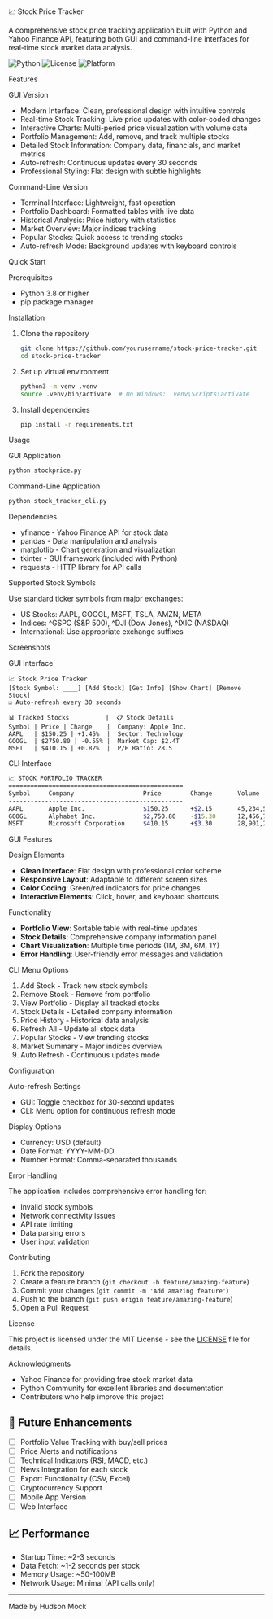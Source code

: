 📈 Stock Price Tracker

A comprehensive stock price tracking application built with Python and Yahoo Finance API, featuring both GUI and command-line interfaces for real-time stock market data analysis.

![Python](https://img.shields.io/badge/python-v3.8+-blue.svg)
![License](https://img.shields.io/badge/license-MIT-green.svg)
![Platform](https://img.shields.io/badge/platform-macOS%20|%20Windows%20|%20Linux-lightgrey.svg)

Features

GUI Version
- Modern Interface: Clean, professional design with intuitive controls
- Real-time Stock Tracking: Live price updates with color-coded changes
- Interactive Charts: Multi-period price visualization with volume data
- Portfolio Management: Add, remove, and track multiple stocks
- Detailed Stock Information: Company data, financials, and market metrics
- Auto-refresh: Continuous updates every 30 seconds
- Professional Styling: Flat design with subtle highlights

Command-Line Version
- Terminal Interface: Lightweight, fast operation
- Portfolio Dashboard: Formatted tables with live data
- Historical Analysis: Price history with statistics
- Market Overview: Major indices tracking
- Popular Stocks: Quick access to trending stocks
- Auto-refresh Mode: Background updates with keyboard controls

Quick Start

Prerequisites
- Python 3.8 or higher
- pip package manager

Installation

1. Clone the repository
   ```bash
   git clone https://github.com/yourusername/stock-price-tracker.git
   cd stock-price-tracker
   ```

2. Set up virtual environment
   ```bash
   python3 -m venv .venv
   source .venv/bin/activate  # On Windows: .venv\Scripts\activate
   ```

3. Install dependencies
   ```bash
   pip install -r requirements.txt
   ```

Usage

GUI Application
```bash
python stockprice.py
```

Command-Line Application
```bash
python stock_tracker_cli.py
```

Dependencies

- yfinance - Yahoo Finance API for stock data
- pandas - Data manipulation and analysis
- matplotlib - Chart generation and visualization
- tkinter - GUI framework (included with Python)
- requests - HTTP library for API calls

Supported Stock Symbols

Use standard ticker symbols from major exchanges:
- US Stocks: AAPL, GOOGL, MSFT, TSLA, AMZN, META
- Indices: ^GSPC (S&P 500), ^DJI (Dow Jones), ^IXIC (NASDAQ)
- International: Use appropriate exchange suffixes

Screenshots

GUI Interface
```
📈 Stock Price Tracker
[Stock Symbol: ____] [Add Stock] [Get Info] [Show Chart] [Remove Stock]
☑ Auto-refresh every 30 seconds

📊 Tracked Stocks          |  📋 Stock Details
Symbol | Price | Change    |  Company: Apple Inc.
AAPL   | $150.25 | +1.45%  |  Sector: Technology
GOOGL  | $2750.80 | -0.55% |  Market Cap: $2.4T
MSFT   | $410.15 | +0.82%  |  P/E Ratio: 28.5
```

CLI Interface
```bash
📈 STOCK PORTFOLIO TRACKER
================================================
Symbol     Company                   Price        Change       Volume         
------------------------------------------------
AAPL       Apple Inc.                $150.25      +$2.15       45,234,567     
GOOGL      Alphabet Inc.             $2,750.80    -$15.30      12,456,789     
MSFT       Microsoft Corporation     $410.15      +$3.30       28,901,234     
```

GUI Features

Design Elements
- **Clean Interface**: Flat design with professional color scheme
- **Responsive Layout**: Adaptable to different screen sizes
- **Color Coding**: Green/red indicators for price changes
- **Interactive Elements**: Click, hover, and keyboard shortcuts

Functionality
- **Portfolio View**: Sortable table with real-time updates
- **Stock Details**: Comprehensive company information panel
- **Chart Visualization**: Multiple time periods (1M, 3M, 6M, 1Y)
- **Error Handling**: User-friendly error messages and validation

CLI Menu Options

1. Add Stock - Track new stock symbols
2. Remove Stock - Remove from portfolio
3. View Portfolio - Display all tracked stocks
4. Stock Details - Detailed company information
5. Price History - Historical data analysis
6. Refresh All - Update all stock data
7. Popular Stocks - View trending stocks
8. Market Summary - Major indices overview
9. Auto Refresh - Continuous updates mode

Configuration

Auto-refresh Settings
- GUI: Toggle checkbox for 30-second updates
- CLI: Menu option for continuous refresh mode

Display Options
- Currency: USD (default)
- Date Format: YYYY-MM-DD
- Number Format: Comma-separated thousands

Error Handling

The application includes comprehensive error handling for:
- Invalid stock symbols
- Network connectivity issues
- API rate limiting
- Data parsing errors
- User input validation

Contributing

1. Fork the repository
2. Create a feature branch (`git checkout -b feature/amazing-feature`)
3. Commit your changes (`git commit -m 'Add amazing feature'`)
4. Push to the branch (`git push origin feature/amazing-feature`)
5. Open a Pull Request

License

This project is licensed under the MIT License - see the [LICENSE](LICENSE) file for details.

Acknowledgments

- Yahoo Finance for providing free stock market data
- Python Community for excellent libraries and documentation
- Contributors who help improve this project

## 🔮 Future Enhancements

- [ ] Portfolio Value Tracking with buy/sell prices
- [ ] Price Alerts and notifications
- [ ] Technical Indicators (RSI, MACD, etc.)
- [ ] News Integration for each stock
- [ ] Export Functionality (CSV, Excel)
- [ ] Cryptocurrency Support
- [ ] Mobile App Version
- [ ] Web Interface

## 📈 Performance

- Startup Time: ~2-3 seconds
- Data Fetch: ~1-2 seconds per stock
- Memory Usage: ~50-100MB
- Network Usage: Minimal (API calls only)

---

Made by Hudson Mock
